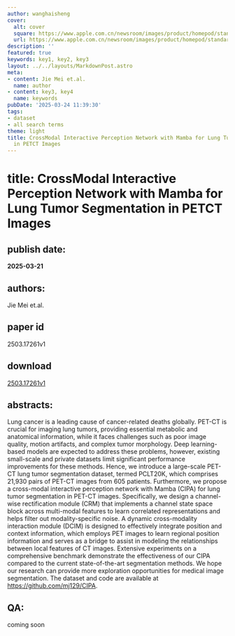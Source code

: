 ```yaml
---
author: wanghaisheng
cover:
  alt: cover
  square: https://www.apple.com.cn/newsroom/images/product/homepod/standard/Apple-HomePod-hero-230118_big.jpg.large_2x.jpg
  url: https://www.apple.com.cn/newsroom/images/product/homepod/standard/Apple-HomePod-hero-230118_big.jpg.large_2x.jpg
description: ''
featured: true
keywords: key1, key2, key3
layout: ../../layouts/MarkdownPost.astro
meta:
- content: Jie Mei et.al.
  name: author
- content: key3, key4
  name: keywords
pubDate: '2025-03-24 11:39:30'
tags:
- dataset
- all search terms
theme: light
title: CrossModal Interactive Perception Network with Mamba for Lung Tumor Segmentation
  in PETCT Images
---
```


# title: CrossModal Interactive Perception Network with Mamba for Lung Tumor Segmentation in PETCT Images 
## publish date: 
**2025-03-21** 
## authors: 
  Jie Mei et.al. 
## paper id
2503.17261v1
## download
[2503.17261v1](http://arxiv.org/abs/2503.17261v1)
## abstracts:
Lung cancer is a leading cause of cancer-related deaths globally. PET-CT is crucial for imaging lung tumors, providing essential metabolic and anatomical information, while it faces challenges such as poor image quality, motion artifacts, and complex tumor morphology. Deep learning-based models are expected to address these problems, however, existing small-scale and private datasets limit significant performance improvements for these methods. Hence, we introduce a large-scale PET-CT lung tumor segmentation dataset, termed PCLT20K, which comprises 21,930 pairs of PET-CT images from 605 patients. Furthermore, we propose a cross-modal interactive perception network with Mamba (CIPA) for lung tumor segmentation in PET-CT images. Specifically, we design a channel-wise rectification module (CRM) that implements a channel state space block across multi-modal features to learn correlated representations and helps filter out modality-specific noise. A dynamic cross-modality interaction module (DCIM) is designed to effectively integrate position and context information, which employs PET images to learn regional position information and serves as a bridge to assist in modeling the relationships between local features of CT images. Extensive experiments on a comprehensive benchmark demonstrate the effectiveness of our CIPA compared to the current state-of-the-art segmentation methods. We hope our research can provide more exploration opportunities for medical image segmentation. The dataset and code are available at https://github.com/mj129/CIPA.
## QA:
coming soon
